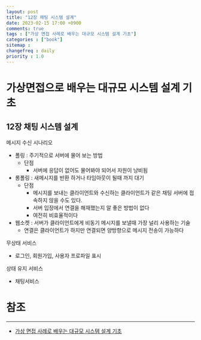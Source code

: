 ```yaml
---
layout: post
title: "12장 채팅 시스템 설계"
date: 2023-02-15 17:00 +0900
comments: true
tags : ["가상 면접 사례로 배우는 대규모 시스템 설계 기초"]
categories : ["book"]
sitemap :
changefreq : daily
priority : 1.0
---
```


# 가상면접으로 배우는 대규모 시스템 설계 기초
## 12장 채팅 시스템 설계

메시지 수신 시나리오 
* 폴링 : 주기적으로 서버에 물어 보는 방법
  * 단점
    * 서버에 응답이 없어도 물어봐야 되어서 자원이 낭비됨
* 롱폴링 : 새메시지를 반환 하거나 타임아웃이 될때 까지 대기
  * 단점
    * 메시지를 보내는 클라이언트와 수신하는 클라이언트가 같은 채팅 서버에 접속하지 않을 수도 있다.
    * 서버 입장에서 연결을 해재했는지 알 좋은 방법이 없다
    * 여전히 비효율적이다
* 웹소켓 : 서버가 클라이언트에게 비동기 메시지를 보낼때 가장 널리 사용하는 기술
  * 연결은 클라이언트가 하지만 연결되면 양방향으로 메시지 전송이 가능하다

무상태 서비스
* 로그인, 회원가입, 사용자 프로파일 표시

상태 유지 서비스
* 채팅서비스

# 참조

-----
* [가상 면접 사례로 배우는 대규모 시스템 설계 기초](http://www.yes24.com/Product/Goods/102819435)
